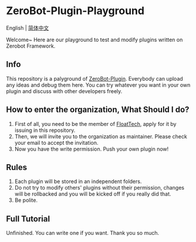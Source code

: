 # ZeroBot-Plugin-Playground
English | [简体中文](https://github.com/FloatTech/ZeroBot-Plugin-Playground/blob/main/README.md)

Welcome~ Here are our playground to test and modify plugins written on Zerobot Framework.

## Info

This repository is a palyground of [ZeroBot-Plugin](https://github.com/FloatTech/ZeroBot-Plugin). Everybody can upload any ideas and debug them here. You can try whatever you want in your own plugin and discuss with other developers freely.

## How to enter the organization, What Should I do?

1. First of all, you need to be the member of [FloatTech](https://github.com/FloatTech), apply for it by issuing in this repository.
2. Then, we will invite you to the organization as maintainer. Please check your email to accept the invitation.
3. Now you have the write permission. Push your own plugin now!

## Rules

1. Each plugin will be stored in an independent folders.
2. Do not try to modify others' plugins without their permission, changes will be rollbacked and you will be kicked off if you really did that.
3. Be polite.

## Full Tutorial

Unfinished. You can write one if you want. Thank you so much.
